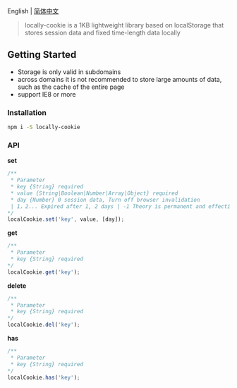 
English | [简体中文](./README.zh-CN.md)

> locally-cookie is a 1KB lightweight library based on localStorage that stores session data and fixed time-length data locally

## Getting Started

- Storage is only valid in subdomains
- across domains it is not recommended to store large amounts of data, such as the cache of the entire page 
- support IE8 or more

### Installation

```bash
npm i -S locally-cookie
```

### API

**set**

```js
/**
 * Parameter
 * key {String} required
 * value {String|Boolean|Number|Array|Object} required
 * day {Number} 0 session data, Turn off browser invalidation
 | 1，2... Expired after 1, 2 days | -1 Theory is permanent and effective, optional, default 0
*/
localCookie.set('key', value, [day]);
```

**get**

```js
/**
 * Parameter
 * key {String} required
*/
localCookie.get('key');
```

**delete**

```js
/**
 * Parameter
 * key {String} required
*/
localCookie.del('key');
```

**has**

```js
/**
 * Parameter
 * key {String} required
*/
localCookie.has('key');
```
